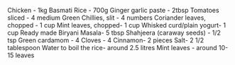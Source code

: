 Chicken - 1kg
Basmati Rice - 700g
Ginger garlic paste - 2tbsp
Tomatoes sliced - 4 medium
Green Chillies, slit - 4 numbers
Coriander leaves, chopped - 1 cup
Mint leaves, chopped- 1 cup
Whisked curd/plain yogurt- 1 cup 
Ready made Biryani Masala- 5 tbsp
Shahjeera (caraway seeds) - 1/2 tsp
Green cardamom - 4
Cloves - 4
Cinnamon- 2 pieces
Salt- 2 1/2 tablespoon 
Water to boil the rice- around 2.5  litres 
Mint leaves - around 10- 15 leaves 
